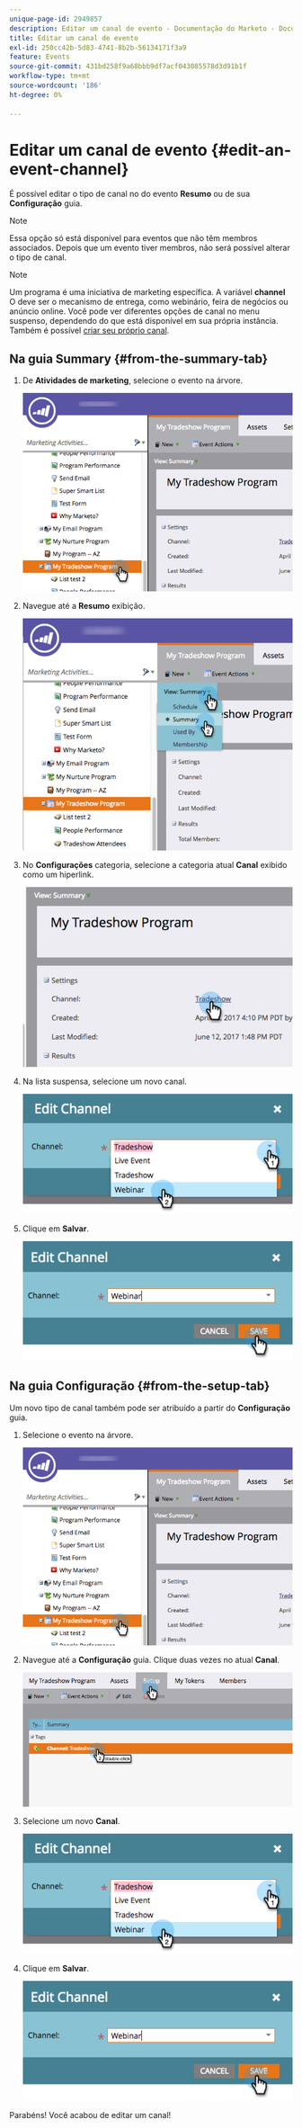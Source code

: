 ```yaml
---
unique-page-id: 2949857
description: Editar um canal de evento - Documentação do Marketo - Documentação do produto
title: Editar um canal de evento
exl-id: 250cc42b-5d83-4741-8b2b-56134171f3a9
feature: Events
source-git-commit: 431bd258f9a68bbb9df7acf043085578d3d91b1f
workflow-type: tm+mt
source-wordcount: '186'
ht-degree: 0%

---
```


# Editar um canal de evento {#edit-an-event-channel}

É possível editar o tipo de canal no do evento **Resumo** ou de sua **Configuração** guia.

>[!NOTE]
>
>Essa opção só está disponível para eventos que não têm membros associados. Depois que um evento tiver membros, não será possível alterar o tipo de canal.

>[!NOTE]
>
>Um programa é uma iniciativa de marketing específica. A variável **channel** O deve ser o mecanismo de entrega, como webinário, feira de negócios ou anúncio online. Você pode ver diferentes opções de canal no menu suspenso, dependendo do que está disponível em sua própria instância. Também é possível  [criar seu próprio canal](/help/marketo/product-docs/administration/tags/create-a-program-channel.md).

## Na guia Summary {#from-the-summary-tab}

1. De **Atividades de marketing**, selecione o evento na árvore.

   ![](assets/eventprogramseelct.png)

1. Navegue até a **Resumo** exibição.

   ![](assets/eventprogramsummary.png)

1. No **Configurações** categoria, selecione a categoria atual **Canal** exibido como um hiperlink.

   ![](assets/channeltypeevent.png)

1. Na lista suspensa, selecione um novo canal.

   ![](assets/tradeshowchange.png)

1. Clique em **Salvar**.

   ![](assets/2017-06-13-09-35-53.png)

## Na guia Configuração {#from-the-setup-tab}

Um novo tipo de canal também pode ser atribuído a partir do **Configuração** guia.

1. Selecione o evento na árvore.

   ![](assets/eventprogramseelct.png)

1. Navegue até a **Configuração** guia. Clique duas vezes no atual **Canal**.

   ![](assets/setuptabchangechannel.png)

1. Selecione um novo **Canal**.

   ![](assets/tradeshowchange.png)

1. Clique em **Salvar**.

   ![](assets/2017-06-13-09-35-53.png)

Parabéns! Você acabou de editar um canal!
